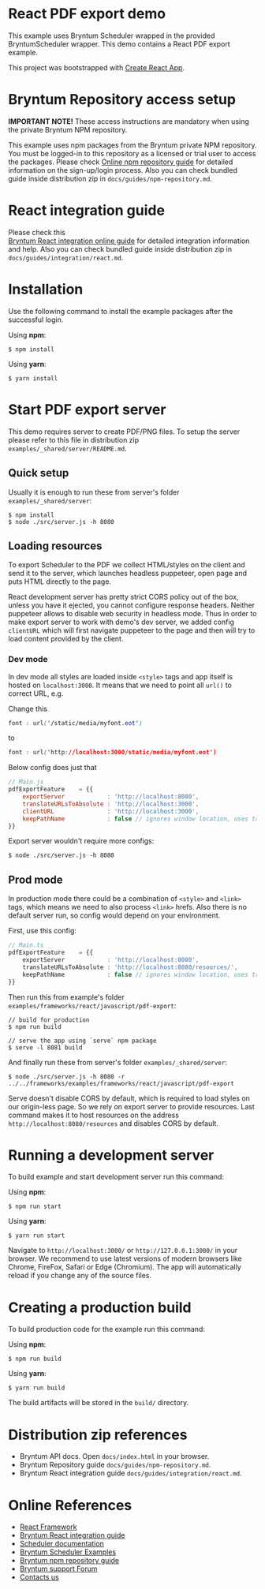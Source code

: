 # React PDF export demo

This example uses Bryntum Scheduler wrapped in the provided BryntumScheduler wrapper.
This demo contains a React PDF export example.

This project was bootstrapped with [Create React App](https://github.com/facebook/create-react-app).

# Bryntum Repository access setup

**IMPORTANT NOTE!** These access instructions are mandatory when using the private Bryntum NPM repository.

This example uses npm packages from the Bryntum private NPM repository. You must be logged-in to this repository as a
licensed or trial user to access the packages. Please
check [Online npm repository guide](https://bryntum.com/docs/scheduler/#guides/npm-repository.md) for detailed information
on the sign-up/login process. Also you can check bundled guide inside distribution zip
in `docs/guides/npm-repository.md`.

# React integration guide

Please check this  
[Bryntum React integration online guide](https://bryntum.com/docs/scheduler#guides/integration/react.md) for
detailed integration information and help. Also you can check bundled guide inside distribution zip
in `docs/guides/integration/react.md`.

# Installation

Use the following command to install the example packages after the successful login.

Using **npm**:

```shell
$ npm install
```

Using **yarn**:

```shell
$ yarn install
```

# Start PDF export server

This demo requires server to create PDF/PNG files.
To setup the server please refer to this file in distribution zip `examples/_shared/server/README.md`.

## Quick setup

Usually it is enough to run these from server's folder `examples/_shared/server`:

```shell
$ npm install
$ node ./src/server.js -h 8080
```

## Loading resources

To export Scheduler to the PDF we collect HTML/styles on the client and send it to the server, which launches headless
puppeteer, open page and puts HTML directly to the page.

React development server has pretty strict CORS policy out of the box, unless you have it ejected, you cannot configure
response headers. Neither puppeteer allows to disable web security in headless mode. Thus in order to make export server
to work with demo's dev server, we added config `clientURL` which will first navigate puppeteer to the
page and then will
try to load content provided by the client.

### Dev mode

In dev mode all styles are loaded inside `<style>` tags and app itself is hosted on `localhost:3000`. It means that we
need to point all `url()` to correct URL, e.g.

Change this

```css
font : url('/static/media/myfont.eot')
```

to

```css
font : url('http://localhost:3000/static/media/myfont.eot')
```

Below config does just that

```javascript
// Main.js
pdfExportFeature    = {{
    exportServer            : 'http://localhost:8080',
    translateURLsToAbsolute : 'http://localhost:3000',
    clientURL               : 'http://localhost:3000',
    keepPathName            : false // ignores window location, uses translateURLsToAbsolute value
}}
```

Export server wouldn't require more configs:

```shell
$ node ./src/server.js -h 8080
```

## Prod mode

In production mode there could be a combination of `<style>` and `<link>` tags, which means we need to also
process `<link>`
hrefs. Also there is no default server run, so config would depend on your environment.

First, use this config:

```ts
// Main.ts
pdfExportFeature    = {{
    exportServer            : 'http://localhost:8080',
    translateURLsToAbsolute : 'http://localhost:8080/resources/',
    keepPathName            : false // ignores window location, uses translateURLsToAbsolute value
}}
```

Then run this from example's folder `examples/frameworks/react/javascript/pdf-export`:

```shell
// build for production
$ npm run build

// serve the app using `serve` npm package
$ serve -l 8081 build
```

And finally run these from server's folder `examples/_shared/server`:

```shell
$ node ./src/server.js -h 8080 -r ../../frameworks/examples/frameworks/react/javascript/pdf-export
```

Serve doesn't disable CORS by default, which is required to load styles on our origin-less page. So we rely on export
server to provide resources. Last command makes it to host resources on the address `http://localhost:8080/resources`
and disables CORS by default.

# Running a development server

To build example and start development server run this command:

Using **npm**:

```shell
$ npm run start
```

Using **yarn**:

```shell
$ yarn run start
```

Navigate to `http://localhost:3000/` or `http://127.0.0.1:3000/` in your browser. We recommend to use latest versions of
modern browsers like Chrome, FireFox, Safari or Edge (Chromium). The app will automatically reload if you change any of
the source files.

# Creating a production build

To build production code for the example run this command:

Using **npm**:

```shell
$ npm run build
```

Using **yarn**:

```shell
$ yarn run build
```

The build artifacts will be stored in the `build/` directory.

# Distribution zip references

* Bryntum API docs. Open `docs/index.html` in your browser.
* Bryntum Repository guide `docs/guides/npm-repository.md`.
* Bryntum React integration guide `docs/guides/integration/react.md`.

# Online References

* [React Framework](https://github.com/facebook/create-react-app)
* [Bryntum React integration guide](https://bryntum.com/docs/scheduler#guides/integration/react.md)
* [Scheduler documentation](https://bryntum.com/docs/scheduler)
* [Bryntum Scheduler Examples](https://bryntum.com/examples/scheduler)
* [Bryntum npm repository guide](https://bryntum.com/docs/scheduler/#guides/npm-repository.md)
* [Bryntum support Forum](https://bryntum.com/forum)
* [Contacts us](https://www.bryntum.com/contact)
